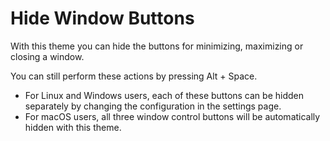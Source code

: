 
# Hide Window Buttons

With this theme you can hide the buttons for minimizing, maximizing or closing a window.

You can still perform these actions by pressing Alt + Space.

* For Linux and Windows users, each of these buttons can be hidden separately by changing the configuration in the settings page.
* For macOS users, all three window control buttons will be automatically hidden with this theme.
